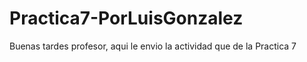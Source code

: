 # Practica7-PorLuisGonzalez
Buenas tardes profesor, aqui le envio la actividad que de la Practica 7
